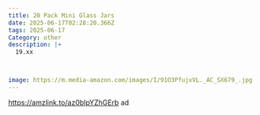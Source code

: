 ```yaml
---
title: 20 Pack Mini Glass Jars
date: 2025-06-17T02:28:20.366Z
tags: 2025-06-17
Category: other
description: |+
  19.xx 



image: https://m.media-amazon.com/images/I/91O3PfujxVL._AC_SX679_.jpg
---
```

https://amzlink.to/az0bIpYZhGErb    ad